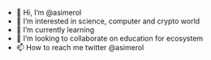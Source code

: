 - 👋 Hi, I’m @asimerol
- 👀 I’m interested in science, computer and crypto world
- 🌱 I’m currently learning 
- 💞️ I’m looking to collaborate on education for ecosystem
- 📫 How to reach me twitter @asimerol

<!---
asimerol/asimerol is a ✨ special ✨ repository because its `README.md` (this file) appears on your GitHub profile.
You can click the Preview link to take a look at your changes.
--->
